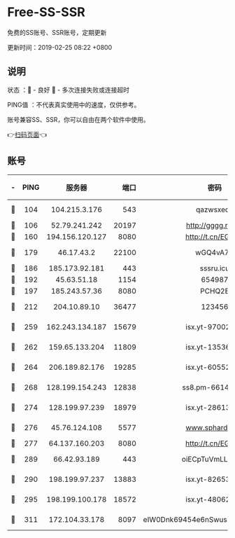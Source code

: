 # Free-SS-SSR

免费的SS账号、SSR账号，定期更新

更新时间：2019-02-25 08:22 +0800

## 说明

状态     ：🙂 - 良好 🙁 - 多次连接失败或连接超时

PING值   ：不代表真实使用中的速度，仅供参考。

账号兼容SS、SSR，你可以自由在两个软件中使用。

👉[扫码页面](https://liesauer.github.io/free-ss-ssr.github.io/)👈

## 账号

|-|PING|服务器|端口|密码|加密方式|区域|
|:----:|:----:|:-----:|-----:|:----:|:----:|:----:|
|🙂|104|104.215.3.176|543|qazwsxedc|aes-256-gcm|JP|
|🙂|106|52.79.241.242|20197|http://gggg.rocks|chacha20|KR|
|🙂|160|194.156.120.127|8080|http://t.cn/EGJIyrl|rc4-md5|RU|
|🙂|179|46.17.43.2|22100|wGQ4vA7D|aes-256-gcm|RU|
|🙂|186|185.173.92.181|443|sssru.icu|rc4-md5|RU|
|🙂|192|45.63.51.18|1154|654987|chacha20|US|
|🙂|197|185.243.57.36|8080|PCHQ2E|rc4-md5|US|
|🙂|212|204.10.89.10|36477|123456|aes-256-cfb|US|
|🙂|259|162.243.134.187|15679|isx.yt-97002666|aes-256-cfb|US|
|🙂|262|159.65.133.204|11809|isx.yt-13536858|aes-256-cfb|SG|
|🙂|264|206.189.82.176|19285|isx.yt-60552819|aes-256-cfb|SG|
|🙂|268|128.199.154.243|12838|ss8.pm-66149074|aes-256-cfb|SG|
|🙂|274|128.199.97.239|18979|isx.yt-28613009|aes-256-cfb|SG|
|🙂|276|45.76.124.108|5577|www.sphard.com|aes-256-cfb|AU|
|🙂|277|64.137.160.203|8080|http://t.cn/EGJIyrl|rc4-md5|CA|
|🙂|289|66.42.93.189|443|oiECpTuVmLLxk4Ts|aes-256-cfb|US|
|🙂|290|198.199.97.237|13883|isx.yt-82653144|aes-256-cfb|US|
|🙂|295|198.199.100.178|18572|isx.yt-48062937|aes-256-cfb|US|
|🙂|311|172.104.33.178|8097|eIW0Dnk69454e6nSwuspv9DmS201tQ0D|aes-256-cfb|SG|
